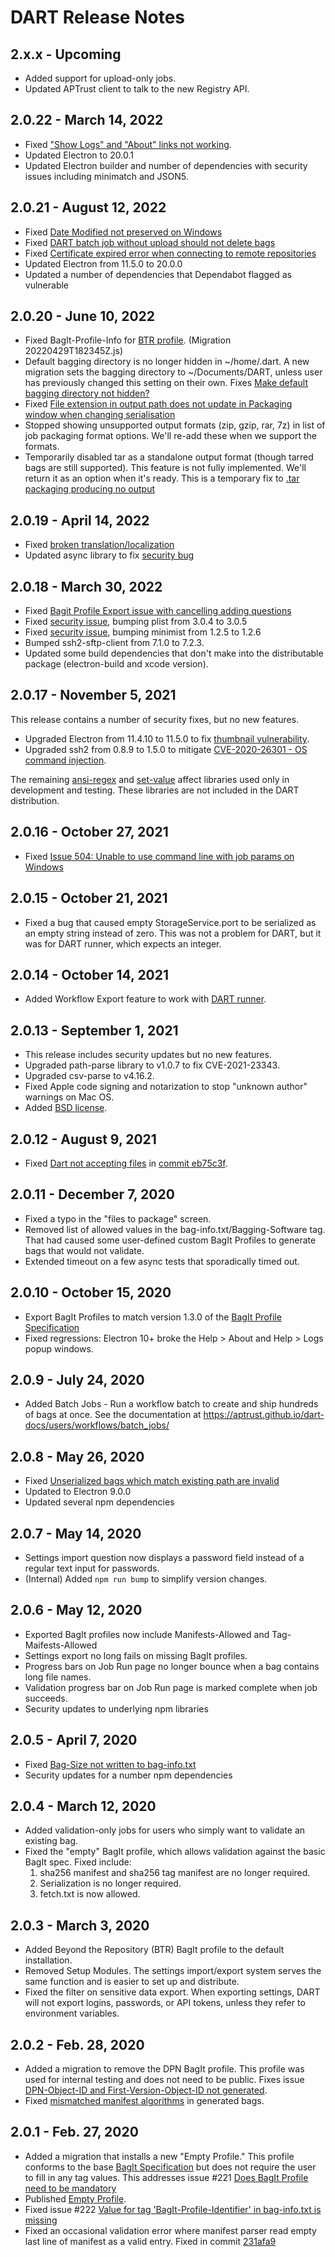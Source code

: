 # DART Release Notes

## 2.x.x - Upcoming

* Added support for upload-only jobs.
* Updated APTrust client to talk to the new Registry API.

## 2.0.22 - March 14, 2022

* Fixed ["Show Logs" and "About" links not working](https://github.com/APTrust/dart/issues/534).
* Updated Electron to 20.0.1
* Updated Electron builder and number of dependencies with security issues including minimatch and JSON5.

## 2.0.21 - August 12, 2022

* Fixed [Date Modified not preserved on Windows](https://github.com/APTrust/dart/issues/530)
* Fixed [DART batch job without upload should not delete bags](https://github.com/APTrust/dart/issues/531)
* Fixed [Certificate expired error when connecting to remote repositories](https://github.com/APTrust/dart/issues/532)
* Updated Electron from 11.5.0 to 20.0.0
* Updated a number of dependencies that Dependabot flagged as vulnerable


## 2.0.20 - June 10, 2022

* Fixed BagIt-Profile-Info for [BTR profile](https://github.com/dpscollaborative/btr_bagit_profile/blob/master/btr-bagit-profile.json). (Migration 20220429T182345Z.js)
* Default bagging directory is no longer hidden in ~/home/.dart. A new migration sets the bagging directory to ~/Documents/DART, unless user has previously changed this setting on their own. Fixes [Make default bagging directory not hidden?](https://github.com/APTrust/dart/issues/520)
* Fixed [File extension in output path does not update in Packaging window when changing serialisation](https://github.com/APTrust/dart/issues/519)
* Stopped showing unsupported output formats (zip, gzip, rar, 7z) in list of job packaging format options. We'll re-add these when we support the formats.
* Temporarily disabled tar as a standalone output format (though tarred bags are still supported). This feature is not fully implemented. We'll return it as an option when it's ready. This is a temporary fix to [.tar packaging producing no output](https://github.com/APTrust/dart/issues/513)


## 2.0.19 - April 14, 2022

* Fixed [broken translation/localization](https://github.com/APTrust/dart/issues/516)
* Updated async library to fix [security bug](https://nvd.nist.gov/vuln/detail/CVE-2021-43138)

## 2.0.18 - March 30, 2022

* Fixed [Bagit Profile Export issue with cancelling adding questions](https://github.com/APTrust/dart/issues/514)
* Fixed [security issue](https://github.com/APTrust/dart/security/dependabot/8), bumping plist from 3.0.4 to 3.0.5
* Fixed [security issue](https://github.com/APTrust/dart/security/dependabot/5), bumping minimist from 1.2.5 to 1.2.6
* Bumped ssh2-sftp-client from 7.1.0 to 7.2.3.
* Updated some build dependencies that don't make into the distributable package (electron-build and xcode version).

## 2.0.17 - November 5, 2021

This release contains a number of security fixes, but no new features.

* Upgraded Electron from 11.4.10 to 11.5.0 to fix [thumbnail vulnerability](https://github.com/advisories/GHSA-mpjm-v997-c4h4).
* Upgraded ssh2 from 0.8.9 to 1.5.0 to mitigate [CVE-2020-26301 - OS command injection](https://github.com/advisories/GHSA-652h-xwhf-q4h6).

The remaining [ansi-regex](https://github.com/advisories/GHSA-93q8-gq69-wqmw)
and [set-value](https://github.com/advisories/GHSA-4jqc-8m5r-9rpr) affect
libraries used only in development and testing. These libraries are not
included in the DART distribution.

## 2.0.16 - October 27, 2021

* Fixed [Issue 504: Unable to use command line with job params on Windows](https://github.com/APTrust/dart/issues/504)

## 2.0.15 - October 21, 2021

* Fixed a bug that caused empty StorageService.port to be serialized
as an empty string instead of zero. This was not a problem for DART,
but it was for DART runner, which expects an integer.

## 2.0.14 - October 14, 2021

* Added Workflow Export feature to work with [DART runner](https://github.com/APTrust/dart-runner).

## 2.0.13 - September 1, 2021

* This release includes security updates but no new features.
* Upgraded path-parse library to v1.0.7 to fix CVE-2021-23343.
* Upgraded csv-parse to v4.16.2.
* Fixed Apple code signing and notarization to stop "unknown author" warnings on Mac OS.
* Added [BSD license](LICENSE).

## 2.0.12 - August 9, 2021

* Fixed [Dart not accepting files](https://github.com/APTrust/dart/issues/476) in [commit eb75c3f](https://github.com/APTrust/dart/commit/eb75c3f0c044f93ea56016a6b5c5f769a647729c).

## 2.0.11 - December 7, 2020

* Fixed a typo in the "files to package" screen.
* Removed list of allowed values in the bag-info.txt/Bagging-Software tag.
  That had caused some user-defined custom BagIt Profiles to generate bags
  that would not validate.
* Extended timeout on a few async tests that sporadically timed out.


## 2.0.10 - October 15, 2020

* Export BagIt Profiles to match version 1.3.0 of the [BagIt Profile Specification](https://bagit-profiles.github.io/bagit-profiles-specification/)
* Fixed regressions: Electron 10+ broke the Help > About and Help > Logs popup
  windows.

## 2.0.9 - July 24, 2020

* Added Batch Jobs - Run a workflow batch to create and ship hundreds of bags at once.
  See the documentation at <https://aptrust.github.io/dart-docs/users/workflows/batch_jobs/>

## 2.0.8 - May 26, 2020

* Fixed [Unserialized bags which match existing path are invalid](https://github.com/APTrust/dart/issues/280)
* Updated to Electron 9.0.0
* Updated several npm dependencies

## 2.0.7 - May 14, 2020

* Settings import question now displays a password field instead of a regular text input for passwords.
* (Internal) Added `npm run bump` to simplify version changes.

## 2.0.6 - May 12, 2020

* Exported BagIt profiles now include Manifests-Allowed and Tag-Maifests-Allowed
* Settings export no long fails on missing BagIt profiles.
* Progress bars on Job Run page no longer bounce when a bag contains long file names.
* Validation progress bar on Job Run page is marked complete when job succeeds.
* Security updates to underlying npm libraries

## 2.0.5 - April 7, 2020

* Fixed [Bag-Size not written to bag-info.txt](https://github.com/APTrust/dart/issues/247)
* Security updates for a number npm dependencies

## 2.0.4 - March 12, 2020

* Added validation-only jobs for users who simply want to validate an existing bag.
* Fixed the "empty" BagIt profile, which allows validation against the basic BagIt spec. Fixed include:
    1. sha256 manifest and sha256 tag manifest are no longer required.
    2. Serialization is no longer required.
    3. fetch.txt is now allowed.

## 2.0.3 - March 3, 2020

* Added Beyond the Repository (BTR) BagIt profile to the default installation.
* Removed Setup Modules. The settings import/export system serves the same function and is easier to set up and distribute.
* Fixed the filter on sensitive data export. When exporting settings, DART will not export logins, passwords, or API tokens, unless they refer to environment variables.

## 2.0.2 - Feb. 28, 2020

* Added a migration to remove the DPN BagIt profile. This profile was used for internal testing and does not need to be public. Fixes issue [DPN-Object-ID and First-Version-Object-ID not generated](https://github.com/APTrust/dart/issues/224).
* Fixed [mismatched manifest algorithms](https://github.com/APTrust/dart/issues/223) in generated bags.

## 2.0.1 - Feb. 27, 2020

* Added a migration that installs a new "Empty Profile." This profile conforms to the base [BagIt Specification](https://tools.ietf.org/html/rfc8493) but does not require the user to fill in any tag values. This addresses issue #221 [Does BagIt Profile need to be mandatory](https://github.com/APTrust/dart/issues/221)
* Published [Empty Profile](https://raw.githubusercontent.com/APTrust/dart/master/profiles/empty_profile.json).
* Fixed issue #222 [Value for tag 'BagIt-Profile-Identifier' in bag-info.txt is missing](https://github.com/APTrust/dart/issues/222)
* Fixed an occasional validation error where manifest parser read empty last line of manifest as a valid entry. Fixed in commit [231afa9](https://github.com/APTrust/dart/commit/231afa9c42e181a89a82001d495d1d66509124a3)

